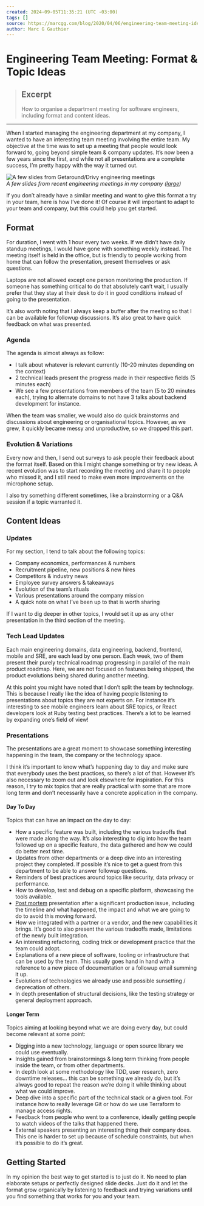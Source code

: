 ```yaml
---
created: 2024-09-05T11:35:21 (UTC -03:00)
tags: []
source: https://marcgg.com/blog/2020/04/06/engineering-team-meeting-ideas/
author: Marc G Gauthier
---
```


# Engineering Team Meeting: Format & Topic Ideas

> ## Excerpt
> How to organise a department meeting for software engineers, including format and content ideas.

---
When I started managing the engineering department at my company, I wanted to have an interesting team meeting involving the entire team. My objective at the time was to set up a meeting that people would look forward to, going beyond simple team & company updates. It’s now been a few years since the first, and while not all presentations are a complete success, I’m pretty happy with the way it turned out.

![A few slides from Getaround/Drivy engineering meetings](https://marcgg.com/assets/blog/engineering_presentation_examples.jpg)  
_A few slides from recent engineering meetings in my company ([large](https://marcgg.com/assets/blog/engineering_presentation_examples.jpg))_

If you don’t already have a similar meeting and want to give this format a try in your team, here is how I’ve done it! Of course it will important to adapt to your team and company, but this could help you get started.

## Format

For duration, I went with 1 hour every two weeks. If we didn’t have daily standup meetings, I would have gone with something weekly instead. The meeting itself is held in the office, but is friendly to people working from home that can follow the presentation, present themselves or ask questions.

Laptops are not allowed except one person monitoring the production. If someone has something critical to do that absolutely can’t wait, I usually prefer that they stay at their desk to do it in good conditions instead of going to the presentation.

It’s also worth noting that I always keep a buffer after the meeting so that I can be available for followup discussions. It’s also great to have quick feedback on what was presented.

### Agenda

The agenda is almost always as follow:

-   I talk about whatever is relevant currently (10-20 minutes depending on the context)
-   2 technical leads present the progress made in their respective fields (5 minutes each)
-   We see a few presentations from members of the team (5 to 20 minutes each), trying to alternate domains to not have 3 talks about backend development for instance.

When the team was smaller, we would also do quick brainstorms and discussions about engineering or organisational topics. However, as we grew, it quickly became messy and unproductive, so we dropped this part.

### Evolution & Variations

Every now and then, I send out surveys to ask people their feedback about the format itself. Based on this I might change something or try new ideas. A recent evolution was to start recording the meeting and share it to people who missed it, and I still need to make even more improvements on the microphone setup.

I also try something different sometimes, like a brainstorming or a Q&A session if a topic warranted it.

## Content Ideas

### Updates

For my section, I tend to talk about the following topics:

-   Company economics, performances & numbers
-   Recruitment pipeline, new positions & new hires
-   Competitors & industry news
-   Employee survey answers & takeaways
-   Evolution of the team’s rituals
-   Various presentations around the company mission
-   A quick note on what I’ve been up to that is worth sharing

If I want to dig deeper in other topics, I would set it up as any other presentation in the third section of the meeting.

### Tech Lead Updates

Each main engineering domains, data engineering, backend, frontend, mobile and SRE, are each lead by one person. Each week, two of them present their purely technical roadmap progressing in parallel of the main product roadmap. Here, we are not focused on features being shipped, the product evolutions being shared during another meeting.

At this point you might have noted that I don’t split the team by technology. This is because I really like the idea of having people listening to presentations about topics they are not experts on. For instance it’s interesting to see mobile engineers learn about SRE topics, or React developers look at Ruby testing best practices. There’s a lot to be learned by expanding one’s field of view!

### Presentations

The presentations are a great moment to showcase something interesting happening in the team, the company or the technology space.

I think it’s important to know what’s happening day to day and make sure that everybody uses the best practices, so there’s a lot of that. However it’s also necessary to zoom out and look elsewhere for inspiration. For this reason, I try to mix topics that are really practical with some that are more long term and don’t necessarily have a concrete application in the company.

#### Day To Day

Topics that can have an impact on the day to day:

-   How a specific feature was built, including the various tradeoffs that were made along the way. It’s also interesting to dig into how the team followed up on a specific feature, the data gathered and how we could do better next time.
-   Updates from other departments or a deep dive into an interesting project they completed. If possible it’s nice to get a guest from this department to be able to answer followup questions.
-   Reminders of best practices around topics like security, data privacy or performance.
-   How to develop, test and debug on a specific platform, showcasing the tools available.
-   [Post mortem](https://www.atlassian.com/incident-management/postmortem/blameless) presentation after a significant production issue, including the timeline and what happened, the impact and what we are going to do to avoid this moving forward.
-   How we integrated with a partner or a vendor, and the new capabilities it brings. It’s good to also present the various tradeoffs made, limitations of the newly built integration.
-   An interesting refactoring, coding trick or development practice that the team could adopt.
-   Explanations of a new piece of software, tooling or infrastructure that can be used by the team. This usually goes hand in hand with a reference to a new piece of documentation or a followup email summing it up.
-   Evolutions of technologies we already use and possible sunsetting / deprecation of others.
-   In depth presentation of structural decisions, like the testing strategy or general deployment approach.

#### Longer Term

Topics aiming at looking beyond what we are doing every day, but could become relevant at some point:

-   Digging into a new technology, language or open source library we could use eventually.
-   Insights gained from brainstormings & long term thinking from people inside the team, or from other departments.
-   In depth look at some methodology like TDD, user research, zero downtime releases… this can be something we already do, but it’s always good to repeat the reason we’re doing it while thinking about what we could improve.
-   Deep dive into a specific part of the technical stack or a given tool. For instance how to really leverage Git or how do we use Terraform to manage access rights.
-   Feedback from people who went to a conference, ideally getting people to watch videos of the talks that happened there.
-   External speakers presenting an interesting thing their company does. This one is harder to set up because of schedule constraints, but when it’s possible to do it’s great.

## Getting Started

In my opinion the best way to get started is to just do it. No need to plan elaborate setups or perfectly designed slide decks. Just do it and let the format grow organically by listening to feedback and trying variations until you find something that works for you and your team.
